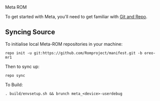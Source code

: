 Meta ROM

To get started with Meta, you'll need to get familiar with [Git and Repo](http://source.android.com/source/using-repo.html).

Syncing Source
--------------
To initialise local Meta-ROM repositories in your machine:

    repo init -u git:https://github.com/Romproject/manifest.git -b oreo-mr1

Then to sync up:

    repo sync

To Build:

    . build/envsetup.sh && brunch meta_<device>-userdebug
